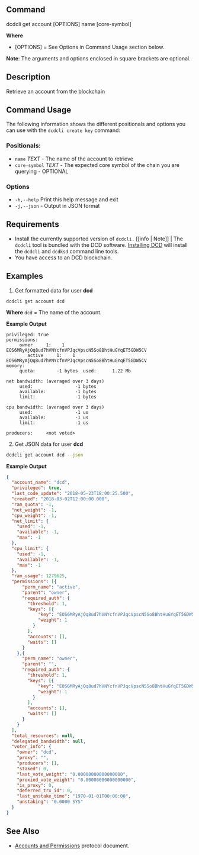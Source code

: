 
## Command
dcdcli get account [OPTIONS] name [core-symbol]

**Where**
* [OPTIONS] = See Options in Command Usage section below.

**Note**: The arguments and options enclosed in square brackets are optional.

## Description
Retrieve an account from the blockchain

## Command Usage
The following information shows the different positionals and options you can use with the `dcdcli create key` command:

### Positionals:
- `name` _TEXT_ - The name of the account to retrieve
- `core-symbol` _TEXT_ - The expected core symbol of the chain you are querying - OPTIONAL

### Options
- `-h,--help` Print this help message and exit
- `-j,--json` - Output in JSON format

## Requirements
* Install the currently supported version of `dcdcli.`
[[info | Note]] 
| The `dcdcli` tool is bundled with the DCD software. [Installing DCD](../../00_install/index.md) will install the `dcdcli` and `dcdksd` command line tools. 
* You have access to an DCD blockchain.

## Examples

1. Get formatted data for user **dcd**

```shell
dcdcli get account dcd
```
**Where**
`dcd` = The name of the account.

**Example Output**
```console
privileged: true
permissions: 
     owner     1:    1 EOS6MRyAjQq8ud7hVNYcfnVPJqcVpscN5So8BhtHuGYqET5GDW5CV
        active     1:    1 EOS6MRyAjQq8ud7hVNYcfnVPJqcVpscN5So8BhtHuGYqET5GDW5CV
memory: 
     quota:        -1 bytes  used:      1.22 Mb   

net bandwidth: (averaged over 3 days)
     used:                -1 bytes
     available:           -1 bytes
     limit:               -1 bytes

cpu bandwidth: (averaged over 3 days)
     used:                -1 us
     available:           -1 us   
     limit:               -1 us   

producers:     <not voted>
```
2. Get JSON data for user **dcd**

```sh
dcdcli get account dcd --json
```
**Example Output**

```json
{
  "account_name": "dcd",
  "privileged": true,
  "last_code_update": "2018-05-23T18:00:25.500",
  "created": "2018-03-02T12:00:00.000",
  "ram_quota": -1,
  "net_weight": -1,
  "cpu_weight": -1,
  "net_limit": {
    "used": -1,
    "available": -1,
    "max": -1
  },
  "cpu_limit": {
    "used": -1,
    "available": -1,
    "max": -1
  },
  "ram_usage": 1279625,
  "permissions": [{
      "perm_name": "active",
      "parent": "owner",
      "required_auth": {
        "threshold": 1,
        "keys": [{
            "key": "EOS6MRyAjQq8ud7hVNYcfnVPJqcVpscN5So8BhtHuGYqET5GDW5CV",
            "weight": 1
          }
        ],
        "accounts": [],
        "waits": []
      }
    },{
      "perm_name": "owner",
      "parent": "",
      "required_auth": {
        "threshold": 1,
        "keys": [{
            "key": "EOS6MRyAjQq8ud7hVNYcfnVPJqcVpscN5So8BhtHuGYqET5GDW5CV",
            "weight": 1
          }
        ],
        "accounts": [],
        "waits": []
      }
    }
  ],
  "total_resources": null,
  "delegated_bandwidth": null,
  "voter_info": {
    "owner": "dcd",
    "proxy": "",
    "producers": [],
    "staked": 0,
    "last_vote_weight": "0.00000000000000000",
    "proxied_vote_weight": "0.00000000000000000",
    "is_proxy": 0,
    "deferred_trx_id": 0,
    "last_unstake_time": "1970-01-01T00:00:00",
    "unstaking": "0.0000 SYS"
  }
}
```

## See Also
- [Accounts and Permissions](https://developers.eos.io/welcome/v2.1/protocol/accounts_and_permissions) protocol document.
